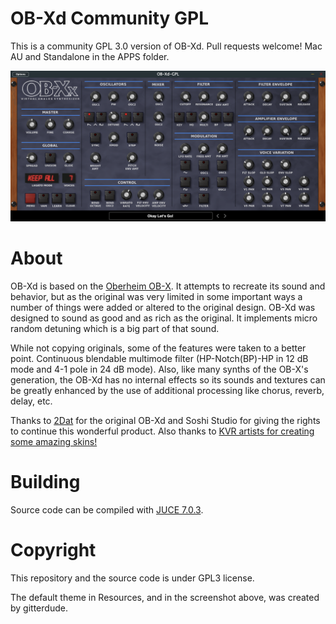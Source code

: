 # OB-Xd Community GPL

This is a community GPL 3.0 version of OB-Xd. Pull requests welcome! Mac AU and Standalone in the APPS folder. 

![](OB-Xd-GPL-Screenshot.png)

# About

OB-Xd is based on the [Oberheim OB-X](https://wikipedia.org/wiki/Oberheim_OB-X). It attempts to recreate its sound and behavior, but as the original was very limited in some important ways a number of things were added or altered to the original design. OB-Xd was designed to sound as good and as rich as the original. It implements micro random detuning which is a big part of that sound.

While not copying originals, some of the features were taken to a better point. Continuous blendable multimode filter (HP-Notch(BP)-HP in 12 dB mode and 4-1 pole in 24 dB mode). Also, like many synths of the OB-X's generation, the OB-Xd has no internal effects so its sounds and textures can be greatly enhanced by the use of additional processing like chorus, reverb, delay, etc.

Thanks to [2Dat](https://github.com/2DaT/Obxd) for the original OB-Xd and Soshi Studio for giving the rights to continue this wonderful product. Also thanks to [KVR artists for creating some amazing skins!](https://www.kvraudio.com/forum/viewtopic.php?f=1&t=471926)

# Building

Source code can be compiled with [JUCE 7.0.3](https://github.com/juce-framework/JUCE/releases/tag/7.0.3).


# Copyright

This repository and the source code is under GPL3 license.

The default theme in Resources, and in the screenshot above, was created by gitterdude.
